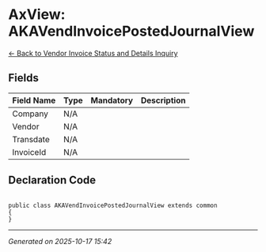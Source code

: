 # AxView: AKAVendInvoicePostedJournalView

[← Back to Vendor Invoice Status and Details Inquiry](../README.md)

## Fields

| Field Name | Type | Mandatory | Description |
|------------|------|-----------|-------------|
| Company | N/A |  |  |
| Vendor | N/A |  |  |
| Transdate | N/A |  |  |
| InvoiceId | N/A |  |  |

## Declaration Code

```xpp

public class AKAVendInvoicePostedJournalView extends common
{
}

```

---

*Generated on 2025-10-17 15:42*
